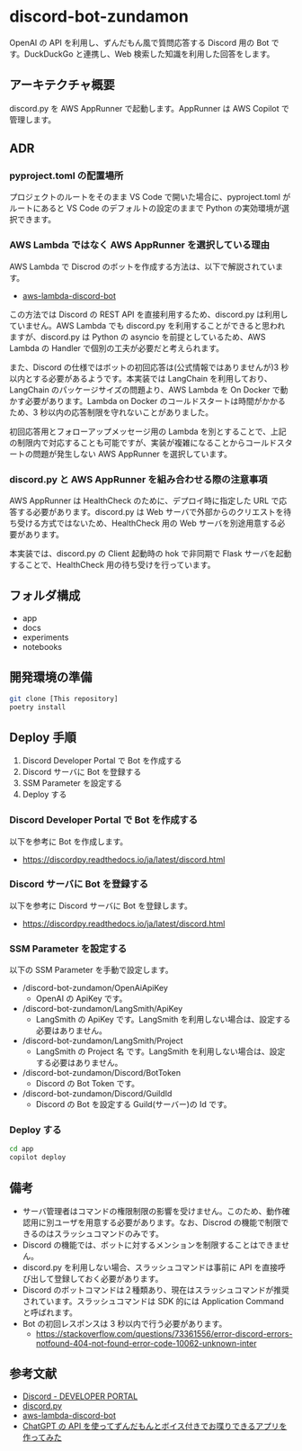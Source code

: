 # discord-bot-zundamon

OpenAI の API を利用し、ずんだもん風で質問応答する Discord 用の Bot です。DuckDuckGo と連携し、Web 検索した知識を利用した回答をします。

## アーキテクチャ概要

discord.py を AWS AppRunner で起動します。AppRunner は AWS Copilot で管理します。

## ADR

### pyproject.toml の配置場所

プロジェクトのルートをそのまま VS Code で開いた場合に、pyproject.toml がルートにあると VS Code のデフォルトの設定のままで Python の実効環境が選択できます。

### AWS Lambda ではなく AWS AppRunner を選択している理由

AWS Lambda で Discrod のボットを作成する方法は、以下で解説されています。

-   [aws-lambda-discord-bot](https://github.com/ker0olos/aws-lambda-discord-bot)

この方法では Discord の REST API を直接利用するため、discord.py は利用していません。AWS Lambda でも discord.py を利用することができると思われますが、discord.py は Python の asyncio を前提としているため、AWS Lambda の Handler で個別の工夫が必要だと考えられます。

また、Discord の仕様ではボットの初回応答は(公式情報ではありませんが)3 秒以内とする必要があるようです。本実装では LangChain を利用しており、LangChain のパッケージサイズの問題より、AWS Lambda を On Docker で動かす必要があります。Lambda on Docker のコールドスタートは時間がかかるため、3 秒以内の応答制限を守れないことがありました。

初回応答用とフォローアップメッセージ用の Lambda を別とすることで、上記の制限内で対応することも可能ですが、実装が複雑になることからコールドスタートの問題が発生しない AWS AppRunner を選択しています。

### discord.py と AWS AppRunner を組み合わせる際の注意事項

AWS AppRunner は HealthCheck のために、デプロイ時に指定した URL で応答する必要があります。discord.py は Web サーバで外部からのクリエストを待ち受ける方式ではないため、HealthCheck 用の Web サーバを別途用意する必要があります。

本実装では、discord.py の Client 起動時の hok で非同期で Flask サーバを起動することで、HealthCheck 用の待ち受けを行っています。

## フォルダ構成

-   app
-   docs
-   experiments
-   notebooks

## 開発環境の準備

```bash
git clone [This repository]
poetry install
```

## Deploy 手順

1. Discord Developer Portal で Bot を作成する
2. Discord サーバに Bot を登録する
3. SSM Parameter を設定する
4. Deploy する

### Discord Developer Portal で Bot を作成する

以下を参考に Bot を作成します。

-   https://discordpy.readthedocs.io/ja/latest/discord.html

### Discord サーバに Bot を登録する

以下を参考に Discord サーバに Bot を登録します。

-   https://discordpy.readthedocs.io/ja/latest/discord.html

### SSM Parameter を設定する

以下の SSM Parameter を手動で設定します。

-   /discord-bot-zundamon/OpenAiApiKey
    -   OpenAI の ApiKey です。
-   /discord-bot-zundamon/LangSmith/ApiKey
    -   LangSmith の ApiKey です。LangSmith を利用しない場合は、設定する必要はありません。
-   /discord-bot-zundamon/LangSmith/Project
    -   LangSmith の Project 名 です。LangSmith を利用しない場合は、設定する必要はありません。
-   /discord-bot-zundamon/Discord/BotToken
    -   Discord の Bot Token です。
-   /discord-bot-zundamon/Discord/GuildId
    -   Discord の Bot を設定する Guild(サーバー)の Id です。

### Deploy する

```bash
cd app
copilot deploy
```

## 備考

-   サーバ管理者はコマンドの権限制限の影響を受けません。このため、動作確認用に別ユーザを用意する必要があります。なお、Discrod の機能で制限できるのはスラッシュコマンドのみです。
-   Discord の機能では、ボットに対するメンションを制限することはできません。
-   discord.py を利用しない場合、スラッシュコマンドは事前に API を直接呼び出して登録しておく必要があります。
-   Discord のボットコマンドは２種類あり、現在はスラッシュコマンドが推奨されています。スラッシュコマンドは SDK 的には Application Command と呼ばれます。
-   Bot の初回レスポンスは 3 秒以内で行う必要があります。
    -   https://stackoverflow.com/questions/73361556/error-discord-errors-notfound-404-not-found-error-code-10062-unknown-inter

## 参考文献

-   [Discord - DEVELOPER PORTAL](https://discord.com/developers/applications)
-   [discord.py](https://discordpy.readthedocs.io/ja/latest/index.html)
-   [aws-lambda-discord-bot](https://github.com/ker0olos/aws-lambda-discord-bot)
-   [ChatGPT の API を使ってずんだもんとボイス付きでお喋りできるアプリを作ってみた](https://neenet-pro.com/zunda-gpt/)
